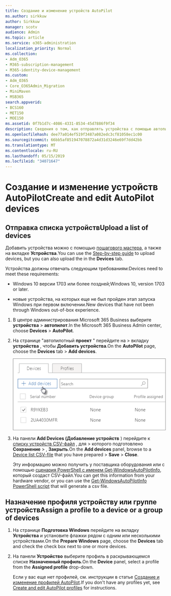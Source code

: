 ```yaml
---
title: Создание и изменение устройств AutoPilot
ms.author: sirkkuw
author: Sirkkuw
manager: scotv
audience: Admin
ms.topic: article
ms.service: o365-administration
localization_priority: Normal
ms.collection:
- Adm_O365
- M365-subscription-management
- M365-identity-device-management
ms.custom:
- Adm_O365
- Core_O365Admin_Migration
- MiniMaven
- MSB365
search.appverid:
- BCS160
- MET150
- MOE150
ms.assetid: 0f7b1d7c-4086-4331-8534-45d7886f9f34
description: Сведения о том, как отправлять устройства с помощью автопилота в Microsoft 365 Business. Вы можете назначить профиль устройству или группе устройств.
ms.openlocfilehash: dee77a014ef519f3487a082edc3cf81058ec1c00
ms.sourcegitcommit: 66bb5af851947078872a4d31d3246e69f7dd42bb
ms.translationtype: MT
ms.contentlocale: ru-RU
ms.lasthandoff: 05/15/2019
ms.locfileid: "34071647"
---
```

# <a name="create-and-edit-autopilot-devices"></a><span data-ttu-id="127c4-104">Создание и изменение устройств AutoPilot</span><span class="sxs-lookup"><span data-stu-id="127c4-104">Create and edit AutoPilot devices</span></span>

## <a name="upload-a-list-of-devices"></a><span data-ttu-id="127c4-105">Отправка списка устройств</span><span class="sxs-lookup"><span data-stu-id="127c4-105">Upload a list of devices</span></span>

<span data-ttu-id="127c4-106">Добавить устройства можно с помощью [пошагового мастера](add-autopilot-devices-and-profile.md), а также на вкладке **Устройства**.</span><span class="sxs-lookup"><span data-stu-id="127c4-106">You can use the [Step-by-step guide](add-autopilot-devices-and-profile.md) to upload devices, but you can also upload the in the **Devices** tab.</span></span> 
  
<span data-ttu-id="127c4-107">Устройства должны отвечать следующим требованиям:</span><span class="sxs-lookup"><span data-stu-id="127c4-107">Devices need to meet these requirements:</span></span>
  
- <span data-ttu-id="127c4-108">Windows 10 версии 1703 или более поздней;</span><span class="sxs-lookup"><span data-stu-id="127c4-108">Windows 10, version 1703 or later.</span></span>
    
- <span data-ttu-id="127c4-109">новые устройства, на которых еще не был пройден этап запуска Windows при первом включении.</span><span class="sxs-lookup"><span data-stu-id="127c4-109">New devices that have not been through Windows out-of-box experience.</span></span>

1. <span data-ttu-id="127c4-110">В центре администрирования Microsoft 365 Business выберите **устройства** \> **автопилот**.</span><span class="sxs-lookup"><span data-stu-id="127c4-110">In the Microsoft 365 Business Admin center, choose **Devices** \> **AutoPilot**.</span></span>
  
2. <span data-ttu-id="127c4-111">На странице "автопилотный **проект** " перейдите на \> вкладку **устройства** , чтобы **Добавить устройства**.</span><span class="sxs-lookup"><span data-stu-id="127c4-111">On the **AutoPilot** page, choose the **Devices** tab \> **Add devices**.</span></span>
    
    ![In the Devices tab, choose Add devices.](media/6ba81e22-c873-40ad-8a72-ce64d15ea6ba.png)
  
3. <span data-ttu-id="127c4-113">На панели **Add Devices (Добавление устройств** ) перейдите к [списку устройств CSV-файл](https://support.office.com/article/932e3676-2491-49f0-9177-d893d2f5276e) , для \> которого подготовлено **Сохранение** \> , **Закрыть**.</span><span class="sxs-lookup"><span data-stu-id="127c4-113">On the **Add devices** panel, browse to a [Device list CSV-file](https://support.office.com/article/932e3676-2491-49f0-9177-d893d2f5276e) that you have prepared \> **Save** \> **Close**.</span></span>
    
    <span data-ttu-id="127c4-114">Эту информацию можно получить у поставщика оборудования или с помощью [сценария PowerShell с именем Get-WindowsAutoPilotInfo](https://www.powershellgallery.com/packages/Get-WindowsAutoPilotInfo), который создаст CSV-файл.</span><span class="sxs-lookup"><span data-stu-id="127c4-114">You can get this information from your hardware vendor, or you can use the [Get-WindowsAutoPilotInfo PowerShell script](https://www.powershellgallery.com/packages/Get-WindowsAutoPilotInfo) that will generate a csv file.</span></span> 
    
## <a name="assign-a-profile-to-a-device-or-a-group-of-devices"></a><span data-ttu-id="127c4-115">Назначение профиля устройству или группе устройств</span><span class="sxs-lookup"><span data-stu-id="127c4-115">Assign a profile to a device or a group of devices</span></span>

1. <span data-ttu-id="127c4-116">На странице **Подготовка Windows** перейдите на вкладку **Устройства** и установите флажки рядом с одним или несколькими устройствами.</span><span class="sxs-lookup"><span data-stu-id="127c4-116">On the **Prepare Windows** page, choose the **Devices** tab and check the check box next to one or more devices.</span></span> 
    
2. <span data-ttu-id="127c4-117">На панели **Устройство** выберите профиль в раскрывающемся списке **Назначенный профиль**.</span><span class="sxs-lookup"><span data-stu-id="127c4-117">On the **Device** panel, select a profile from the **Assigned profile** drop-down.</span></span> 
    
    <span data-ttu-id="127c4-118">Если у вас еще нет профилей, см. инструкции в статье [Создание и изменение профилей AutoPilot](create-and-edit-autopilot-profiles.md).</span><span class="sxs-lookup"><span data-stu-id="127c4-118">If you don't have any profiles yet, see [Create and edit AutoPilot profiles](create-and-edit-autopilot-profiles.md) for instructions.</span></span> 
    
